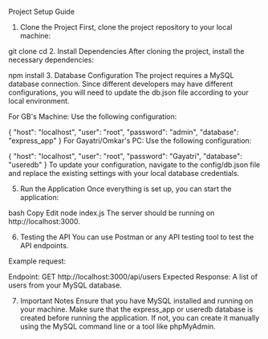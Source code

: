 Project Setup Guide
1. Clone the Project
First, clone the project repository to your local machine:


git clone <repository-url>
cd <project-directory>
2. Install Dependencies
After cloning the project, install the necessary dependencies:


npm install
3. Database Configuration
The project requires a MySQL database connection. Since different developers may have different configurations, you will need to update the db.json file according to your local environment.

For GB's Machine: Use the following configuration:


{
    "host": "localhost",
    "user": "root",
    "password": "admin",
    "database": "express_app"
}
For Gayatri/Omkar's PC: Use the following configuration:


{
    "host": "localhost",
    "user": "root",
    "password": "Gayatri",
    "database": "useredb"
}
To update your configuration, navigate to the config/db.json file and replace the existing settings with your local database credentials.


5. Run the Application
Once everything is set up, you can start the application:

bash
Copy
Edit
node index.js
The server should be running on http://localhost:3000.

6. Testing the API
You can use Postman or any API testing tool to test the API endpoints.

Example request:

Endpoint: GET http://localhost:3000/api/users
Expected Response: A list of users from your MySQL database.

7. Important Notes
Ensure that you have MySQL installed and running on your machine.
Make sure that the express_app or useredb database is created before running the application. If not, you can create it manually using the MySQL command line or a tool like phpMyAdmin.